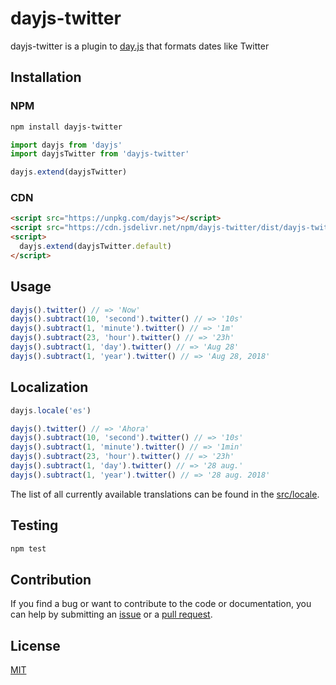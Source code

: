 # dayjs-twitter

dayjs-twitter is a plugin to [day.js](https://github.com/iamkun/dayjs) that formats dates like Twitter

## Installation

### NPM

  ```sh
  npm install dayjs-twitter
  ```

  ```js
  import dayjs from 'dayjs'
  import dayjsTwitter from 'dayjs-twitter'

  dayjs.extend(dayjsTwitter)
  ```

### CDN

  ```html
  <script src="https://unpkg.com/dayjs"></script>
  <script src="https://cdn.jsdelivr.net/npm/dayjs-twitter/dist/dayjs-twitter.min.js"></script>
  <script>
    dayjs.extend(dayjsTwitter.default)
  </script>
  ```

## Usage

```js
dayjs().twitter() // => 'Now'
dayjs().subtract(10, 'second').twitter() // => '10s'
dayjs().subtract(1, 'minute').twitter() // => '1m'
dayjs().subtract(23, 'hour').twitter() // => '23h'
dayjs().subtract(1, 'day').twitter() // => 'Aug 28'
dayjs().subtract(1, 'year').twitter() // => 'Aug 28, 2018'
```

## Localization

```js
dayjs.locale('es')

dayjs().twitter() // => 'Ahora'
dayjs().subtract(10, 'second').twitter() // => '10s'
dayjs().subtract(1, 'minute').twitter() // => '1min'
dayjs().subtract(23, 'hour').twitter() // => '23h'
dayjs().subtract(1, 'day').twitter() // => '28 aug.'
dayjs().subtract(1, 'year').twitter() // => '28 aug. 2018'
```

The list of all currently available translations can be found in the [src/locale](src/locale).

## Testing

```sh
npm test
```

## Contribution

If you find a bug or want to contribute to the code or documentation, you can help by submitting an [issue](https://github.com/freearhey/dayjs-twitter/issues) or a [pull request](https://github.com/freearhey/dayjs-twitter/pulls).

## License

[MIT](https://github.com/freearhey/dayjs-twitter/blob/master/LICENSE)
